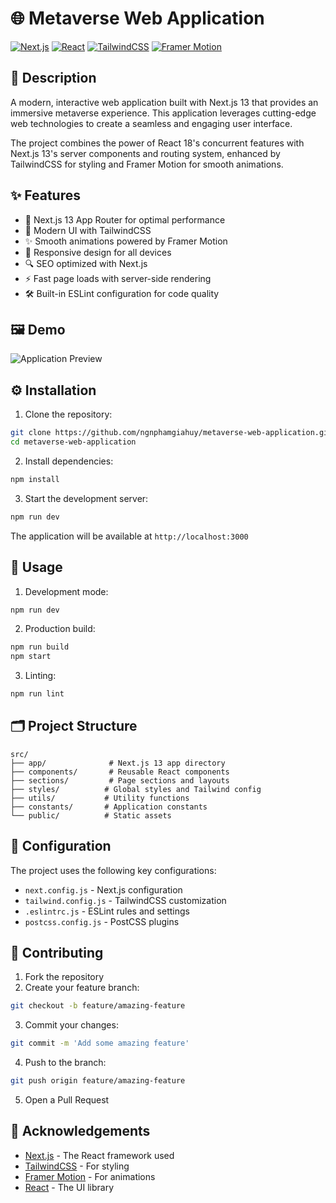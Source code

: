 # 🌐 Metaverse Web Application

[![Next.js](https://img.shields.io/badge/Next.js-13.0.3-black?style=for-the-badge&logo=next.js&logoColor=white)](https://nextjs.org/)
[![React](https://img.shields.io/badge/React-18.2.0-blue?style=for-the-badge&logo=react&logoColor=white)](https://reactjs.org/)
[![TailwindCSS](https://img.shields.io/badge/TailwindCSS-3.2.4-38B2AC?style=for-the-badge&logo=tailwind-css&logoColor=white)](https://tailwindcss.com/)
[![Framer Motion](https://img.shields.io/badge/Framer%20Motion-7.6.7-black?style=for-the-badge&logo=framer&logoColor=white)](https://www.framer.com/motion/)

## 📝 Description

A modern, interactive web application built with Next.js 13 that provides an immersive metaverse experience. This application leverages cutting-edge web technologies to create a seamless and engaging user interface.

The project combines the power of React 18's concurrent features with Next.js 13's server components and routing system, enhanced by TailwindCSS for styling and Framer Motion for smooth animations.

## ✨ Features

- 🚀 Next.js 13 App Router for optimal performance
- 🎨 Modern UI with TailwindCSS
- ✨ Smooth animations powered by Framer Motion
- 📱 Responsive design for all devices
- 🔍 SEO optimized with Next.js
- ⚡ Fast page loads with server-side rendering
- 🛠️ Built-in ESLint configuration for code quality

## 🖼️ Demo

![Application Preview](https://github.com/HinhNhuLaHuy/Web-Application-Metaverse/assets/84061230/9250b90e-79ff-491f-8927-fd048ce47c69)

## ⚙️ Installation

1. Clone the repository:
```bash
git clone https://github.com/ngnphamgiahuy/metaverse-web-application.git
cd metaverse-web-application
```

2. Install dependencies:
```bash
npm install
```

3. Start the development server:
```bash
npm run dev
```

The application will be available at `http://localhost:3000`

## 🚀 Usage

1. Development mode:
```bash
npm run dev
```

2. Production build:
```bash
npm run build
npm start
```

3. Linting:
```bash
npm run lint
```

## 🗂️ Project Structure

```
src/
├── app/              # Next.js 13 app directory
├── components/       # Reusable React components
├── sections/         # Page sections and layouts
├── styles/          # Global styles and Tailwind config
├── utils/           # Utility functions
├── constants/       # Application constants
└── public/          # Static assets
```

## 🔧 Configuration

The project uses the following key configurations:

- `next.config.js` - Next.js configuration
- `tailwind.config.js` - TailwindCSS customization
- `.eslintrc.js` - ESLint rules and settings
- `postcss.config.js` - PostCSS plugins

## 🤝 Contributing

1. Fork the repository
2. Create your feature branch:
```bash
git checkout -b feature/amazing-feature
```
3. Commit your changes:
```bash
git commit -m 'Add some amazing feature'
```
4. Push to the branch:
```bash
git push origin feature/amazing-feature
```
5. Open a Pull Request

## 🙏 Acknowledgements

- [Next.js](https://nextjs.org/) - The React framework used
- [TailwindCSS](https://tailwindcss.com/) - For styling
- [Framer Motion](https://www.framer.com/motion/) - For animations
- [React](https://reactjs.org/) - The UI library
